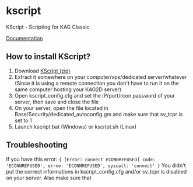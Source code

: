 kscript
=======

KScript - Scripting for KAG Classic

[Documentation](https://github.com/master4523/kscript/wiki/Documentation)

## How to install KScript?
1. Download [KScript (zip)](https://github.com/master4523/kscript/archive/master.zip)
2. Extract it somewhere on your computer/vps/dedicated server/whatever (Since it is using a remote connection you don't have to run it on the same computer hosting your KAG2D server)
3. Open kscript_config.cfg and set the IP/port/rcon password of your server, then save and close the file
4. On your server, open the file located in Base/Security/dedicated_autoconfig.gm and make sure that sv_tcpr is set to 1
5. Launch kscript.bat (Windows) or kscript.sh (Linux)

## Troubleshooting
If you have this error:
`{ [Error: connect ECONNREFUSED]
  code: 'ECONNREFUSED',
  errno: 'ECONNREFUSED',
  syscall: 'connect' }`
You didn't put the correct informations in kscript_config.cfg and/or sv_tcpr is disabled on your server.
Also make sure that 
